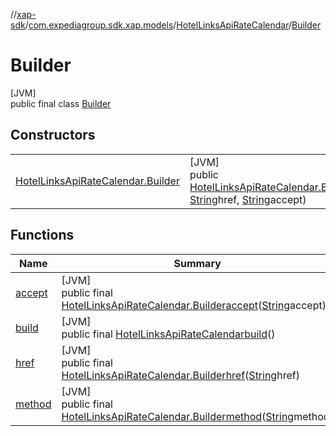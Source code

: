 //[xap-sdk](../../../../index.md)/[com.expediagroup.sdk.xap.models](../../index.md)/[HotelLinksApiRateCalendar](../index.md)/[Builder](index.md)

# Builder

[JVM]\
public final class [Builder](index.md)

## Constructors

| | |
|---|---|
| [HotelLinksApiRateCalendar.Builder](-hotel-links-api-rate-calendar.-builder.md) | [JVM]<br>public [HotelLinksApiRateCalendar.Builder](index.md)[HotelLinksApiRateCalendar.Builder](-hotel-links-api-rate-calendar.-builder.md)([String](https://docs.oracle.com/javase/8/docs/api/java/lang/String.html)method, [String](https://docs.oracle.com/javase/8/docs/api/java/lang/String.html)href, [String](https://docs.oracle.com/javase/8/docs/api/java/lang/String.html)accept) |

## Functions

| Name | Summary |
|---|---|
| [accept](accept.md) | [JVM]<br>public final [HotelLinksApiRateCalendar.Builder](index.md)[accept](accept.md)([String](https://docs.oracle.com/javase/8/docs/api/java/lang/String.html)accept) |
| [build](build.md) | [JVM]<br>public final [HotelLinksApiRateCalendar](../index.md)[build](build.md)() |
| [href](href.md) | [JVM]<br>public final [HotelLinksApiRateCalendar.Builder](index.md)[href](href.md)([String](https://docs.oracle.com/javase/8/docs/api/java/lang/String.html)href) |
| [method](method.md) | [JVM]<br>public final [HotelLinksApiRateCalendar.Builder](index.md)[method](method.md)([String](https://docs.oracle.com/javase/8/docs/api/java/lang/String.html)method) |
